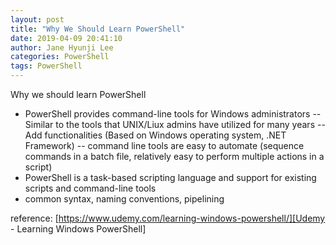 ```yaml
---
layout: post
title: "Why We Should Learn PowerShell"
date: 2019-04-09 20:41:10
author: Jane Hyunji Lee
categories: PowerShell
tags: PowerShell
---
```


Why we should learn PowerShell
- PowerShell provides command-line tools for Windows administrators
-- Similar to the tools that UNIX/Liux admins have utilized for many years
-- Add functionalities (Based on Windows operating system, .NET Framework)
-- command line tools are easy to automate (sequence commands in a batch file, relatively easy to perform multiple actions in a script)
- PowerShell is a task-based scripting language and support for existing scripts and command-line tools
- common syntax, naming conventions, pipelining
  
    
reference: [https://www.udemy.com/learning-windows-powershell/][Udemy - Learning Windows PowerShell]

[Udemy - Learning Windows PowerShell]:         https://www.udemy.com/learning-windows-powershell/